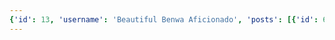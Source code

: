 ```yaml
---
{'id': 13, 'username': 'Beautiful Benwa Aficionado', 'posts': [{'id': 68, 'preview': {'filepath': 'thumbs/ee51c69ec98649ceb529087dfef74442.jpg'}}, {'id': 69, 'preview': {'filepath': 'thumbs/55d2679828bb43348fab2cf8422793b8.jpg'}}], 'num_comments': 0, 'likes': [], 'comments': []}
---
```

    